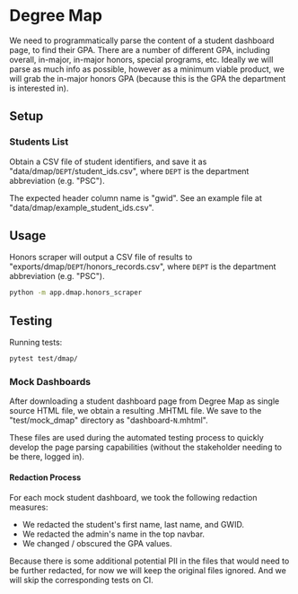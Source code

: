 



# Degree Map

We need to programmatically parse the content of a student dashboard page, to find their GPA. There are a number of different GPA, including overall, in-major, in-major honors, special programs, etc. Ideally we will parse as much info as possible, however as a minimum viable product, we will grab the in-major honors GPA (because this is the GPA the department is interested in).


## Setup

### Students List

Obtain a CSV file of student identifiers, and save it as "data/dmap/`DEPT`/student_ids.csv", where `DEPT` is the department abbreviation (e.g. "PSC").

The expected header column name is "gwid". See an example file at "data/dmap/example_student_ids.csv".

## Usage

Honors scraper will output a CSV file of results to "exports/dmap/`DEPT`/honors_records.csv", where `DEPT` is the department abbreviation (e.g. "PSC").

```sh
python -m app.dmap.honors_scraper
```

## Testing

Running tests:

```sh
pytest test/dmap/
```

### Mock Dashboards

After downloading a student dashboard page from Degree Map as single source HTML file, we obtain a resulting .MHTML file. We save to the "test/mock_dmap" directory as "dashboard-`N`.mhtml".

These files are used during the automated testing process to quickly develop the page parsing capabilities (without the stakeholder needing to be there, logged in).

#### Redaction Process

For each mock student dashboard, we took the following redaction measures:

  + We redacted the student's first name, last name, and GWID.
  + We redacted the admin's name in the top navbar.
  + We changed / obscured the GPA values.

Because there is some additional potential PII in the files that would need to be further redacted, for now we will keep the original files ignored. And we will skip the corresponding tests on CI.
